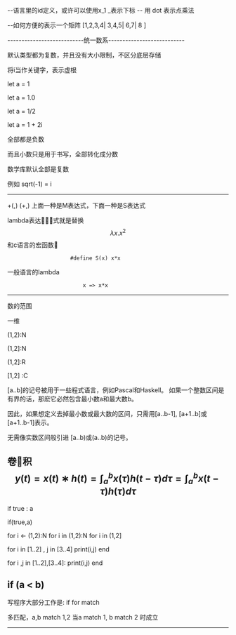 --语言里的id定义，或许可以使用x_1 _表示下标
-- 用 dot 表示点乘法

--如何方便的表示一个矩阵
[1,2,3,4|
 3,4,5|
 6,7|
 8
]

---------------------------统一数系---------------------------

默认类型都为复数，并且没有大小限制，不区分底层存储

将i当作关键字，表示虚根

let a = 1

let a = 1.0

let a = 1/2

let a = 1 + 2i

全部都是负数

而且小数只是用于书写，全部转化成分数

数学库默认全部是复数

例如 sqrt(-1) = i

-----------------------------------------
+(,)
(+,)
上面一种是M表达式，下面一种是S表达式

lambda表达式就是替换
$$\lambda x.x^2$$
和c语言的宏函数

                        #define S(x) x*x

一般语言的lambda

                            x => x*x

----------------------------
数的范围

一维

(1,2):N

(1,2]:N

(1,2]:R

[1,2] :C

[a..b]的记号被用于一些程式语言，例如Pascal和Haskell。
如果一个整数区间是有界的话，那麽它必然包含最小数a和最大数b。

因此，如果想定义去掉最小数或最大数的区间，只需用[a..b-1], [a+1..b]或[a+1..b-1]表示。

无需像实数区间般引进 [a..b)或(a..b)的记号。

卷积
$$y(t) = x(t)∗h(t) = \int^b_ax(τ)h(t−τ)dτ=\int^b_ax(t−τ)h(τ)dτ$$
---
if true : a

if(true,a)


for i <- (1,2):N
for i in (1,2):N
for i in (1,2]

for i in [1..2] , j in [3..4]
    print(i,j)
end

for i ,j in [1..2],[3..4]:
    print(i,j)
end




if (a < b) 
---
写程序大部分工作是: if for match

多匹配，a,b match 1,2
当a match 1, b match 2 时成立

---

